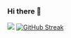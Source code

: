 ### Hi there 👋
![](https://komarev.com/ghpvc/?username=raymartsalvador&color=orange)
[![GitHub Streak](https://github-readme-streak-stats.herokuapp.com?user=raymartsalvador&theme=dark)](https://git.io/streak-stats)
<!--
**raymartsalvador/raymartsalvador** is a ✨ _special_ ✨ repository because its `README.md` (this file) appears on your GitHub profile.

Here are some ideas to get you started:

- 🔭 I’m currently working on ...
- 🌱 I’m currently learning ...
- 👯 I’m looking to collaborate on ...
- 🤔 I’m looking for help with ...
- 💬 Ask me about ...
- 📫 How to reach me: ...
- 😄 Pronouns: ...
- ⚡ Fun fact: ...
-->
